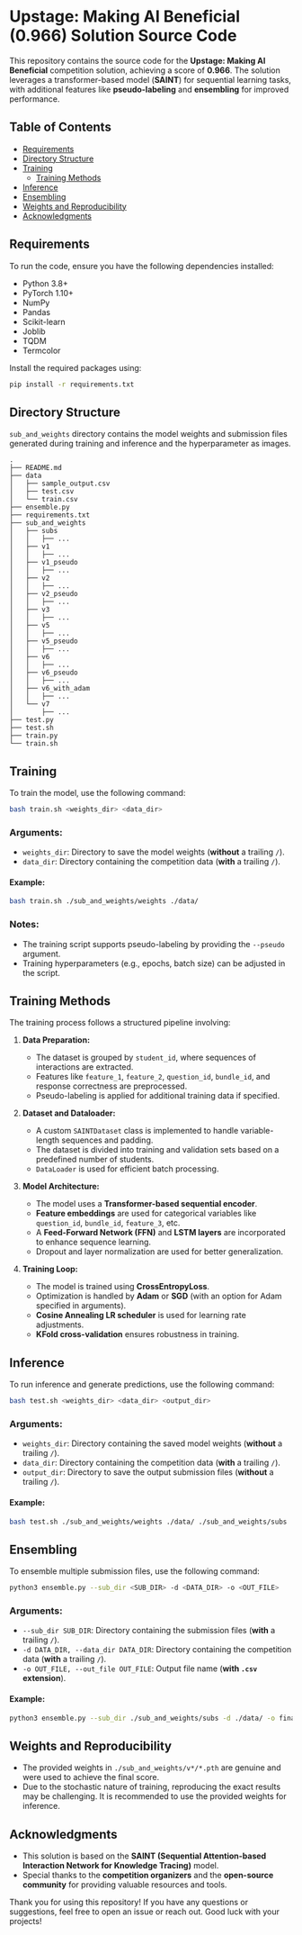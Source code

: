 # Upstage: Making AI Beneficial (0.966) Solution Source Code

This repository contains the source code for the **Upstage: Making AI Beneficial** competition solution, achieving a score of **0.966**. The solution leverages a transformer-based model (**SAINT**) for sequential learning tasks, with additional features like **pseudo-labeling** and **ensembling** for improved performance.

## Table of Contents
- [Requirements](#requirements)
- [Directory Structure](#directory-structure)
- [Training](#training)
  - [Training Methods](#training-methods)
- [Inference](#inference)
- [Ensembling](#ensembling)
- [Weights and Reproducibility](#weights-and-reproducibility)
- [Acknowledgments](#acknowledgments)

## Requirements
To run the code, ensure you have the following dependencies installed:

- Python 3.8+
- PyTorch 1.10+
- NumPy
- Pandas
- Scikit-learn
- Joblib
- TQDM
- Termcolor

Install the required packages using:

```bash
pip install -r requirements.txt
```

## Directory Structure
`sub_and_weights` directory contains the model weights and submission files generated during training and inference and the hyperparameter as images.

```
.
├── README.md
├── data
│   ├── sample_output.csv
│   ├── test.csv
│   └── train.csv
├── ensemble.py
├── requirements.txt
├── sub_and_weights
│   ├── subs
│   │   ├── ...
│   ├── v1
│   │   ├── ...
│   ├── v1_pseudo
│   │   ├── ...
│   ├── v2
│   │   ├── ...
│   ├── v2_pseudo
│   │   ├── ...
│   ├── v3
│   │   ├── ...
│   ├── v5
│   │   ├── ...
│   ├── v5_pseudo
│   │   ├── ...
│   ├── v6
│   │   ├── ...
│   ├── v6_pseudo
│   │   ├── ...
│   ├── v6_with_adam
│   │   ├── ...
│   └── v7
│       ├── ...
├── test.py
├── test.sh
├── train.py
└── train.sh
```

## Training
To train the model, use the following command:

```bash
bash train.sh <weights_dir> <data_dir>
```

### Arguments:
- `weights_dir`: Directory to save the model weights (**without** a trailing `/`).
- `data_dir`: Directory containing the competition data (**with** a trailing `/`).

#### Example:
```bash
bash train.sh ./sub_and_weights/weights ./data/
```

### Notes:
- The training script supports pseudo-labeling by providing the `--pseudo` argument.
- Training hyperparameters (e.g., epochs, batch size) can be adjusted in the script.

## Training Methods
The training process follows a structured pipeline involving:

1. **Data Preparation:**
   - The dataset is grouped by `student_id`, where sequences of interactions are extracted.
   - Features like `feature_1`, `feature_2`, `question_id`, `bundle_id`, and response correctness are preprocessed.
   - Pseudo-labeling is applied for additional training data if specified.

2. **Dataset and Dataloader:**
   - A custom `SAINTDataset` class is implemented to handle variable-length sequences and padding.
   - The dataset is divided into training and validation sets based on a predefined number of students.
   - `DataLoader` is used for efficient batch processing.

3. **Model Architecture:**
   - The model uses a **Transformer-based sequential encoder**.
   - **Feature embeddings** are used for categorical variables like `question_id`, `bundle_id`, `feature_3`, etc.
   - A **Feed-Forward Network (FFN)** and **LSTM layers** are incorporated to enhance sequence learning.
   - Dropout and layer normalization are used for better generalization.

4. **Training Loop:**
   - The model is trained using **CrossEntropyLoss**.
   - Optimization is handled by **Adam** or **SGD** (with an option for Adam specified in arguments).
   - **Cosine Annealing LR scheduler** is used for learning rate adjustments.
   - **KFold cross-validation** ensures robustness in training.

## Inference
To run inference and generate predictions, use the following command:

```bash
bash test.sh <weights_dir> <data_dir> <output_dir>
```

### Arguments:
- `weights_dir`: Directory containing the saved model weights (**without** a trailing `/`).
- `data_dir`: Directory containing the competition data (**with** a trailing `/`).
- `output_dir`: Directory to save the output submission files (**without** a trailing `/`).

#### Example:
```bash
bash test.sh ./sub_and_weights/weights ./data/ ./sub_and_weights/subs
```

## Ensembling
To ensemble multiple submission files, use the following command:

```bash
python3 ensemble.py --sub_dir <SUB_DIR> -d <DATA_DIR> -o <OUT_FILE>
```

### Arguments:
- `--sub_dir SUB_DIR`: Directory containing the submission files (**with** a trailing `/`).
- `-d DATA_DIR, --data_dir DATA_DIR`: Directory containing the competition data (**with** a trailing `/`).
- `-o OUT_FILE, --out_file OUT_FILE`: Output file name (**with `.csv` extension**).

#### Example:
```bash
python3 ensemble.py --sub_dir ./sub_and_weights/subs -d ./data/ -o final_output.csv
```

## Weights and Reproducibility
- The provided weights in `./sub_and_weights/v*/*.pth` are genuine and were used to achieve the final score.
- Due to the stochastic nature of training, reproducing the exact results may be challenging. It is recommended to use the provided weights for inference.

## Acknowledgments
- This solution is based on the **SAINT (Sequential Attention-based Interaction Network for Knowledge Tracing)** model.
- Special thanks to the **competition organizers** and the **open-source community** for providing valuable resources and tools.

Thank you for using this repository! If you have any questions or suggestions, feel free to open an issue or reach out. Good luck with your projects!

